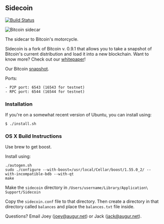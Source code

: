 ## Sidecoin

[![Build Status](https://travis-ci.org/AugurProject/sidecoin.svg?branch=master)](https://travis-ci.org/AugurProject/sidecoin)

![Bitcoin sidecar](https://raw.githubusercontent.com/AugurProject/sidecoin/master/src/qt/res/images/splash.png)

The sidecar to Bitcoin's motorcycle.

Sidecoin is a fork of Bitcoin v. 0.9.1 that allows you to take a snapshot of Bitcoin's current distribution and load it into a new blockchain.  Want to know more?  Check out our [whitepaper](http://augur.link/sidecoin.pdf)!

Our Bitcoin [snapshot](http://augur.link/snapshotToImport.txt.gz).

Ports:

    - P2P port: 6543 (16543 for testnet)
    - RPC port: 6544 (16544 for testnet)

### Installation

If you're on a somewhat recent version of Ubuntu, you can install using:

    $ ./install.sh

### OS X Build Instructions

Use brew to get boost.

Install using:

	./autogen.sh
	sudo ./configure --with-boost=/usr/local/Cellar/boost/1.55.0_2/ --with-incompatible-bdb --with-qt
	make

Make the `sidecoin` directory in `/Users/username/Library/Application\ Support/Sidecoin`

Copy the `sidecoin.conf` file to that directory.  Then create a directory in that directory called `balances` and place the `balances.txt` file inside.

Questions?  Email Joey (joey@augur.net) or Jack (jack@augur.net).
